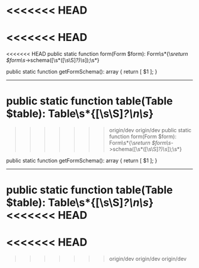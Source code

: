 <<<<<<< HEAD
=======
<<<<<<< HEAD
=======
<<<<<<< HEAD
public static function form\(Form \$form\): Form\s*\{\s*return \$form\s*->schema\(\[\s*([\s\S]*?)\s*\]\);\s*\}



public static function getFormSchema(): array
    {
        return [
            $1
        ]; 
    }

---------------------------------------------


public static function table\(Table \$table\): Table\s*\{[\s\S]*?\n\s*\}
=======
>>>>>>> origin/dev
>>>>>>> origin/dev
public static function form\(Form \$form\): Form\s*\{\s*return \$form\s*->schema\(\[\s*([\s\S]*?)\s*\]\);\s*\}



public static function getFormSchema(): array
    {
        return [
            $1
        ]; 
    }

---------------------------------------------


public static function table\(Table \$table\): Table\s*\{[\s\S]*?\n\s*\}
<<<<<<< HEAD
=======
<<<<<<< HEAD
=======
>>>>>>> origin/dev
>>>>>>> origin/dev
>>>>>>> origin/dev
